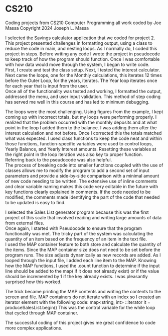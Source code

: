# CS210
Coding projects from CS210 Computer Programming
all work coded by Joe Massa
Copyright 2024 Joseph L. Massa

I selected the Savings calculator application that we coded for project 2.  This project presented challenges in formatting output, using a class to reduce the code in main, and nesting loops.  As I normally do,  I coded this project in steps. Before writing any code I wrote the project in pseudocode to keep track of how the program should function.  Once I was comfortable with how data would move through the system, I began to write code.  
First, I create and test the class setup.
Next, I tested the interest calculator.
Next came the loops, one for the Monthly calculations, this iterates 12 times before the Outer Loop, for the years, iterates. The Year loop iterates once for each year that is input from the user.  
Once all of the functionality was tested and working, I formatted the output, addressed the menu, and user input validation. 
This method of step coding has served me well in this course and has led to minimum debugging.  

The loops were the most challenging. Using figures from the example, I kept coming up with incorrect totals, but my loops were performing properly.  I realized that the problem occurred with the monthly deposits and at what point in the loop I added them to the balance.  I was adding them after the interest calculation and not before.  Once I corrected this the totals matched what was expected.
I used class functions to keep the code neat and within those functions, function-specific variables were used to control loops, Yearly Balance, and Yearly Interest amounts.  Resetting these variables at the right point in the loop iteration was also key to proper function.  Referring back to the pseudocode was also helpful.  
The process of breaking code into smaller functions coupled with the use of classes allows me to modify the program to add a second set of input parameters and provide a side-by-side comparison with a minimal amount of new code needing to be written. 
The extensive use of inline comments and clear variable naming makes this code very editable in the future with key functions clearly explained in comments. If the code needed to be modified, the comments made identifying the part of the code that needed to be updated is easy to find. 


I selected the Sales List generator program because this was the first project of this scale that involved reading and writing large amounts of data from external files.  
Once again, I started with Pseudocode to ensure that the program functionality was met.  The tricky part of the system was calculating the quantity of an item based on the frequency of an item in the text file.  
I used the MAP container feature to both store and calculate the quantity of the items.  Since the MAP container size does not need to be set before the program runs.  The size adjusts dynamically as new records are added.  As I looped through the input file, I added each line item to the MAP.  Knowing how the MAP functions, I used the .count function to determine if the input line should be added to the map( if it does not already exist) or if the value should be incremented by 1 if the key already exists.  I was pleasantly surprised how this worked.  

The trick became printing the MAP contents and writing the contents to the screen and file.  MAP containers do not iterate with an index so I created an iterator element with the following code:
map<string, int> ::iterator it = produceSalesList.begin()
This was the control variable for the while loop that cycled through MAP container.  

The successful coding of this project gives me great confidence to code more complex applications. 

